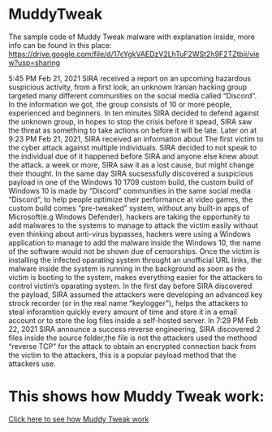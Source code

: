 # MuddyTweak
The sample code of Muddy Tweak malware with explanation inside, more info can be found in this place: https://drive.google.com/file/d/17cYgkVAEDzV2LhTuF2WSt2h9F2TZtbii/view?usp=sharing


5:45 PM Feb 21, 2021 SIRA received a report on an upcoming
hazardous suspicious activity, from a first look, an unknown Iranian hacking group
targeted many different communities on the social media called “Discord”.
In the information we got, the group consists of 10 or more people,
experienced and beginners.
In ten minutes SIRA decided to defend against the unknown group, in hopes to
stop the crisis before it spead, SIRA saw the threat as something to take actions on
before it will be late.
Later on at 9:23 PM Feb 21, 2021, SIRA received an information about
The first victim to the
cyber attack against multiple individuals.
SIRA decided to not speak to the individual due of it happened before SIRA and
anyone else knew about the attack.
a week or more, SIRA saw it as a lost cause, but might change
their thought.
In the same day SIRA sucsessfully discovered a suspicious
payload in one of the Windows 10 1709 custom build,
the custom build of Windows 10 is made by “Discord” communities
in the same social media “Discord”, to help people optimize their performance at video
games, the custom build comes “pre-tweaked” system, without any built-in apps
of Microsoft(e.g Windows Defender), hackers are taking the opportunity to add malwares
to the systems
to manage to attack the victim easily without even thinking about anti-virus
bypasses, hackers were using a Windows application to manage to add the malware inside
the Windows 10, the name of the software would not be shown due of censorships.
Once the victim is installing the infected oparating system throught an unofficial
URL links, the malware inside the system is running in the background as soon as the
victim is booting to the system, makes everything easier for the attackers to control
victim’s oparating system.
In the first day before SIRA discovered the payload, SIRA
assumed the attackers were developing an advanced key strock recorder
(or in the real name “keylogger”),
helps the attackers to steal inforamtion quickly every amount of time and store
it in a email account or to store the log files inside a self-hosted server.
In 7:29 PM Feb 22, 2021 SIRA announce a success reverse engineering,
SIRA discovered 2 files inside the source folder,the file is not the attackers
used the methood “reverse TCP” for the attack to obtain an encrypted connection
back from the victim to the attackers, this is a popular
payload method that the attackers use.


# This shows how Muddy Tweak work:
[Click here to see how Muddy Tweak work](https://raw.githubusercontent.com/SIRAAnalyses/MuddyTweak/main/reverse_tcp.png)

